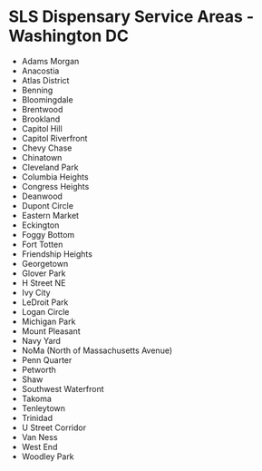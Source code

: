# SLS Dispensary Service Areas - Washington DC

- Adams Morgan
- Anacostia
- Atlas District
- Benning
- Bloomingdale
- Brentwood
- Brookland
- Capitol Hill
- Capitol Riverfront
- Chevy Chase
- Chinatown
- Cleveland Park
- Columbia Heights
- Congress Heights
- Deanwood
- Dupont Circle
- Eastern Market
- Eckington
- Foggy Bottom
- Fort Totten
- Friendship Heights
- Georgetown
- Glover Park
- H Street NE
- Ivy City
- LeDroit Park
- Logan Circle
- Michigan Park
- Mount Pleasant
- Navy Yard
- NoMa (North of Massachusetts Avenue)
- Penn Quarter
- Petworth
- Shaw
- Southwest Waterfront
- Takoma
- Tenleytown
- Trinidad
- U Street Corridor
- Van Ness
- West End
- Woodley Park
